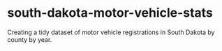 # south-dakota-motor-vehicle-stats
Creating a tidy dataset of motor vehicle registrations in South Dakota by county by year.
